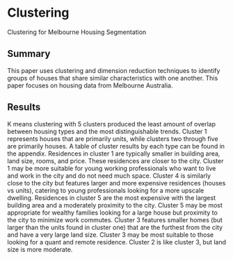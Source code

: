 # Clustering
Clustering for Melbourne Housing Segmentation

## Summary

This paper uses clustering and dimension reduction techniques to identify groups of houses that share 
similar characteristics with one another. This paper focuses on housing data from Melbourne Australia.

## Results

K means clustering with 5 clusters produced the least amount of overlap between housing types and the 
most distinguishable trends. Cluster 1 represents houses that are primarily units, while clusters two 
through five are primarily houses. A table of cluster results by each type can be found in the appendix.
Residences in cluster 1 are typically smaller in building area, land size, rooms, and price. These
residences are closer to the city. Cluster 1 may be more suitable for young working professionals who 
want to live and work in the city and do not need much space. Cluster 4 is similarly close to the city but
features larger and more expensive residences (houses vs units), catering to young professionals looking 
for a more upscale dwelling. Residences in cluster 5 are the most expensive with the largest building 
area and a moderately proximity to the city. Cluster 5 may be most appropriate for wealthy families 
looking for a large house but proximity to the city to minimize work commutes. Cluster 3 features 
smaller homes (but larger than the units found in cluster one) that are the furthest from the city and 
have a very large land size. Cluster 3 may be most suitable to those looking for a quant and remote 
residence. Cluster 2 is like cluster 3, but land size is more moderate.

